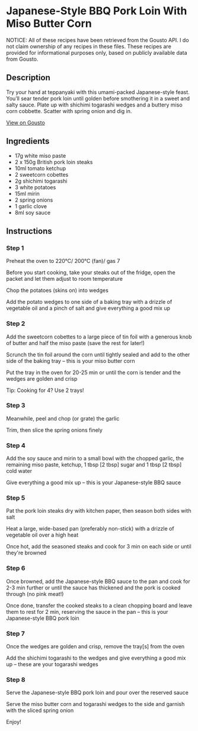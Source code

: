# Japanese-Style BBQ Pork Loin With Miso Butter Corn

NOTICE: All of these recipes have been retrieved from the Gousto API. I do not claim ownership of any recipes in these files. These recipes are provided for informational purposes only, based on publicly available data from Gousto.

## Description

Try your hand at teppanyaki with this umami-packed Japanese-style feast. You’ll sear tender pork loin until golden before smothering it in a sweet and salty sauce. Plate up with shichimi togarashi wedges and a buttery miso corn cobbette. Scatter with spring onion and dig in. 


[View on Gousto](https://www.gousto.co.uk/recipes/cookbook/japanese-style-bbq-pork-loin-with-miso-butter-corn)

## Ingredients

- 17g white miso paste
- 2 x 150g British pork loin steaks
- 10ml tomato ketchup
- 2 sweetcorn cobettes
- 2g shichimi togarashi
- 3 white potatoes
- 15ml mirin
- 2 spring onions
- 1 garlic clove
- 8ml soy sauce

## Instructions


### Step 1

Preheat the oven to 220°C/ 200°C (fan)/ gas 7

Before you start cooking, take your steaks out of the fridge, open the packet and let them adjust to room temperature

Chop the potatoes (skins on) into wedges

Add the potato wedges to one side of a baking tray with a drizzle of vegetable oil and a pinch of salt and give everything a good mix up


### Step 2

Add the sweetcorn cobettes to a large piece of tin foil with a generous knob of butter and half the miso paste (save the rest for later!)

Scrunch the tin foil around the corn until tightly sealed and add to the other side of the baking tray – this is your miso butter corn

Put the tray in the oven for 20-25 min or until the corn is tender and the wedges are golden and crisp

Tip: Cooking for 4? Use 2 trays!


### Step 3

Meanwhile, peel and chop (or grate) the garlic

Trim, then slice the spring onions finely


### Step 4

Add the soy sauce and mirin to a small bowl with the chopped garlic, the remaining miso paste, ketchup, 1 tbsp <span class="text-danger">[2 tbsp]</span> sugar and 1 tbsp <span class="text-danger">[2 tbsp]</span> cold water

Give everything a good mix up – this is your Japanese-style BBQ sauce


### Step 5

Pat the pork loin steaks dry with kitchen paper, then season both sides with salt

Heat a large, wide-based pan (preferably non-stick) with a drizzle of vegetable oil over a high heat

Once hot, add the seasoned steaks and cook for 3 min on each side or until they're browned


### Step 6

Once browned, add the Japanese-style BBQ sauce to the pan and cook for 2-3 min further or until the sauce has thickened and the pork is cooked through (no pink meat!)

Once done, transfer the cooked steaks to a clean chopping board and leave them to rest for 2 min, reserving the sauce in the pan – this is your Japanese-style BBQ pork loin


### Step 7

Once the wedges are golden and crisp, remove the tray<span class="text-danger">[s]</span> from the oven

Add the shichimi togarashi to the wedges and give everything a good mix up – these are your togarashi wedges

### Step 8

Serve the Japanese-style BBQ pork loin and pour over the reserved sauce

Serve the miso butter corn and togarashi wedges to the side and garnish with the sliced spring onion

Enjoy!

